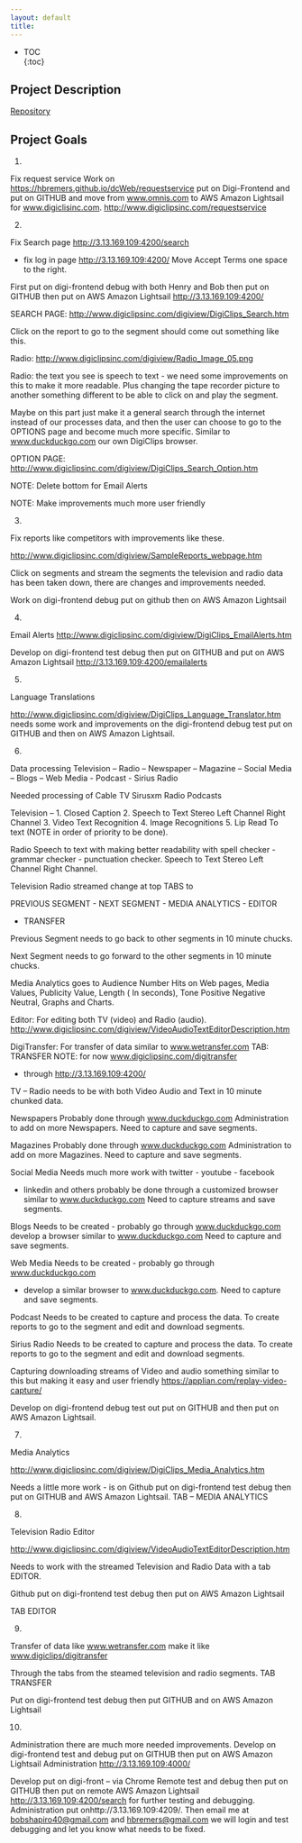 ```yaml
---
layout: default
title: 
---  
```



* TOC  
{:toc}  
  

## Project Description
[Repository](https://github.com/hbremers/Radio)

## Project Goals

1. 
Fix request service
Work on https://hbremers.github.io/dcWeb/requestservice
put on Digi-Frontend and  put on GITHUB and move from
www.omnis.com
to AWS Amazon Lightsail for
www.digiclisinc.com.
http://www.digiclipsinc.com/requestservice

2. 
Fix Search page http://3.13.169.109:4200/search
- fix log in page
http://3.13.169.109:4200/
Move Accept Terms one space to the right. 

First
put on digi-frontend debug with both Henry and Bob then put on GITHUB then put on AWS Amazon Lightsail
http://3.13.169.109:4200/  

SEARCH
PAGE: http://www.digiclipsinc.com/digiview/DigiClips_Search.htm 

Click
on the report to go to the segment should come out something like this. 

Radio: 
http://www.digiclipsinc.com/digiview/Radio_Image_05.png 

Radio: 
the text you see is speech to text - we need some improvements on this to make it more readable. Plus changing the tape recorder picture to another something different to be able to click on and play the segment.   

Maybe
on this part just make it a general search through the internet instead of our processes data, and then the user can choose to go to the OPTIONS page and become much more specific.   Similar to
www.duckduckgo.com
our own DigiClips browser. 

OPTION
PAGE:
http://www.digiclipsinc.com/digiview/DigiClips_Search_Option.htm

NOTE: 
Delete bottom for Email Alerts

NOTE: 
Make improvements much more user friendly 

3.
Fix reports
like competitors with improvements like these. 

http://www.digiclipsinc.com/digiview/SampleReports_webpage.htm  

Click
on segments and stream the segments the television and radio data has been taken down, there are changes and improvements needed.

Work
on digi-frontend debug put on github then on AWS Amazon Lightsail  

4.
Email Alerts
http://www.digiclipsinc.com/digiview/DigiClips_EmailAlerts.htm

Develop
on digi-frontend test debug then put on GITHUB and put on AWS Amazon Lightsail http://3.13.169.109:4200/emailalerts 

5.
Language Translations

http://www.digiclipsinc.com/digiview/DigiClips_Language_Translator.htm 
needs some work and improvements on the digi-frontend debug test put on GITHUB and then on AWS Amazon Lightsail. 

6.
Data processing
Television – Radio – Newspaper – Magazine – Social Media – Blogs – Web Media - Podcast - Sirius Radio 

Needed
processing of Cable TV Sirusxm Radio Podcasts 

Television
– 1. Closed Caption 2. Speech to Text Stereo Left Channel Right Channel 3. Video Text Recognition 4. Image Recognitions 5. Lip Read To text (NOTE in order of priority to be done). 

Radio
Speech to text with making better readability with spell checker - grammar checker - punctuation checker. Speech to Text Stereo Left Channel Right Channel. 

Television
Radio streamed change at top TABS to

PREVIOUS
SEGMENT - NEXT
SEGMENT - MEDIA
ANALYTICS - EDITOR
- TRANSFER  

Previous
Segment needs to go back to other segments in 10 minute chucks.

Next
Segment needs to go forward to the other segments in 10 minute
chucks.

Media
Analytics goes to Audience Number Hits on Web pages, Media
Values, Publicity Value, Length ( In seconds), Tone Positive Negative Neutral, Graphs and Charts.

Editor: 
For editing both TV (video) and Radio (audio). http://www.digiclipsinc.com/digiview/VideoAudioTextEditorDescription.htm 

DigiTransfer:
For transfer of data similar to www.wetransfer.com
TAB: TRANSFER NOTE:
for now www.digiclipsinc.com/digitransfer
- through http://3.13.169.109:4200/ 

TV
– Radio needs to be with both Video Audio and Text in 10
minute chunked data.

Newspapers
Probably done through
www.duckduckgo.com
Administration to add on more Newspapers. Need to capture and save segments. 

Magazines
Probably done through
www.duckduckgo.com
Administration to add on more Magazines. Need to capture and save segments. 

Social
Media Needs much more work with twitter - youtube - facebook
- linkedin and others probably be done through a customized browser similar to
www.duckduckgo.com
Need to capture streams and save segments.

Blogs
Needs to be created - probably go through
www.duckduckgo.com
develop a browser similar to www.duckduckgo.com
Need to capture and save segments.

Web
Media Needs to be created - probably go through
www.duckduckgo.com
- develop a similar browser to www.duckduckgo.com.
Need to capture and save segments.

Podcast
Needs to be created to capture and process the data. To create reports to go to the segment and edit and download segments.  

Sirius
Radio Needs to be created to capture and process the data.
To create reports to go to the segment and edit and download segments.  

Capturing
downloading streams of Video and audio something similar to this but making it easy and user friendly
https://applian.com/replay-video-capture/ 

Develop
on digi-frontend debug test out put on GITHUB and then put on AWS Amazon Lightsail. 

7. 
Media Analytics 

http://www.digiclipsinc.com/digiview/DigiClips_Media_Analytics.htm

Needs
a little more work - is on Github put on digi-frontend test debug then put on GITHUB and AWS Amazon Lightsail.  TAB – MEDIA
ANALYTICS 

8.
Television Radio Editor 

http://www.digiclipsinc.com/digiview/VideoAudioTextEditorDescription.htm

Needs
to work with the streamed Television and Radio Data with a tab EDITOR. 

Github
put on digi-frontend test debug then put on AWS Amazon Lightsail

TAB
EDITOR 

9.
Transfer of data
like
www.wetransfer.com
make it like www.digiclips/digitransfer 

Through
the tabs from the steamed television and radio segments. TAB TRANSFER

Put
on digi-frontend test debug then put GITHUB and on AWS Amazon Lightsail 

10.
Administration there
are much more needed improvements.  Develop on digi-frontend test and debug put on GITHUB then put on AWS Amazon Lightsail Administration http://3.13.169.109:4000/ 

Develop
put on digi-front – via Chrome Remote test and debug then
put on GITHUB then put on remote AWS Amazon Lightsail
http://3.13.169.109:4200/search
for further testing and debugging. Administration put onhttp://3.13.169.109:4209/.
Then email me at bobshapiro40@gmail.com and hbremers@gmail.com
we will login and test debugging and let you know what needs to be fixed.  
